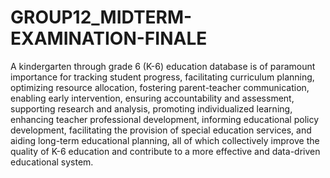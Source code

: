 # GROUP12_MIDTERM-EXAMINATION-FINALE

A kindergarten through grade 6 (K-6) education database is of paramount importance for tracking student progress, facilitating curriculum planning, optimizing resource allocation, fostering parent-teacher communication, enabling early intervention, ensuring accountability and assessment, supporting research and analysis, promoting individualized learning, enhancing teacher professional development, informing educational policy development, facilitating the provision of special education services, and aiding long-term educational planning, all of which collectively improve the quality of K-6 education and contribute to a more effective and data-driven educational system.


